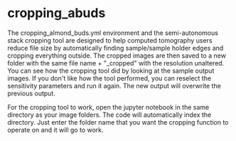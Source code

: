 # cropping_abuds
The cropping_almond_buds.yml environment and the semi-autonomous stack cropping tool are designed to help computed tomography users reduce file size by automatically finding sample/sample holder edges and cropping everything outside. The cropped images are then saved to a new folder with the same file name + "_cropped" with the resolution unaltered. You can see how the cropping tool did by looking at the sample output images. If you don't like how the tool performed, you can reselect the sensitivity parameters and run it again. The new output will overwrite the previous output.

For the cropping tool to work, open the jupyter notebook in the same directory as your image folders. The code will automatically index the directory. Just enter the folder name that you want the cropping function to operate on and it will go to work.

